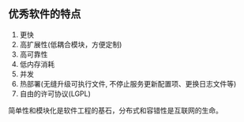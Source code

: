 ## 优秀软件的特点
1. 更快
2. 高扩展性(低耦合模块，方便定制)
3. 高可靠性
4. 低内存消耗
5. 并发
6. 热部署(无缝升级可执行文件, 不停止服务更新配置项、更换日志文件等)
7. 自由的许可协议(LGPL)

简单性和模块化是软件工程的基石，分布式和容错性是互联网的生命。
